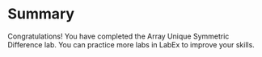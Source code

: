 # Summary

Congratulations! You have completed the Array Unique Symmetric Difference lab. You can practice more labs in LabEx to improve your skills.
